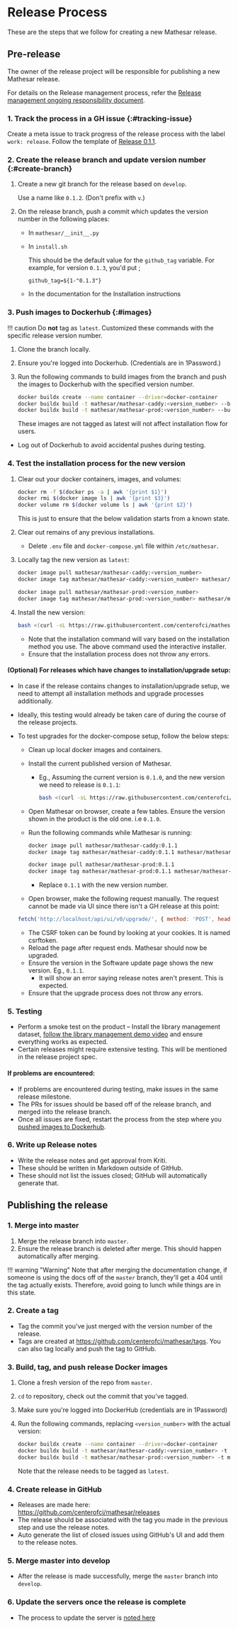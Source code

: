 # Release Process

These are the steps that we follow for creating a new Mathesar release.

## Pre-release

The owner of the release project will be responsible for publishing a new Mathesar release.

For details on the Release management process, refer the [Release management ongoing responsibility document](/team/responsibilities/release-management.md).

### 1. Track the process in a GH issue {:#tracking-issue}

Create a meta issue to track progress of the release process with the label `work: release`. Follow the template of [Release 0.1.1](https://github.com/centerofci/mathesar/issues/2705).

### 2. Create the release branch and update version number {:#create-branch}

1. Create a new git branch for the release based on `develop`.

    Use a name like `0.1.2`. (Don't prefix with `v`.)

1. On the release branch, push a commit which updates the version number in the following places:

    - In  `mathesar/__init__.py`
    - In `install.sh`

        This should be the default value for the `github_tag` variable. For example, for version `0.1.3`, you'd put ;

        ```
        github_tag=${1-"0.1.3"}
        ```

    - In the documentation for the Installation instructions

### 3. Push images to Dockerhub {:#images}

!!! caution
    Do **not** tag as `latest`. Customized these commands with the specific release version number.

1. Clone the branch locally.
1. Ensure you're logged into Dockerhub. (Credentials are in 1Password.)
1. Run the following commands to build images from the branch and push the images to Dockerhub with the specified version number.

    ```sh
    docker buildx create --name container --driver=docker-container
    docker buildx build -t mathesar/mathesar-caddy:<version_number> --builder=container --platform=linux/amd64,linux/arm64 --push -f Dockerfile.caddy .
    docker buildx build -t mathesar/mathesar-prod:<version_number> --builder=container --platform=linux/amd64,linux/arm64 --push --build-arg PYTHON_REQUIREMENTS=requirements-prod.txt .
    ```

    These images are not tagged as latest will not affect installation flow for users.

- Log out of Dockerhub to avoid accidental pushes during testing.

### 4. Test the installation process for the new version

1. Clear out your docker containers, images, and volumes:

    ```sh
    docker rm -f $(docker ps -a | awk '{print $1}')
    docker rmi $(docker image ls | awk '{print $3}')
    docker volume rm $(docker volume ls | awk '{print $2}')
    ```
    This is just to ensure that the below validation starts from a known state.

1. Clear out remains of any previous installations.
	- Delete `.env` file and `docker-compose.yml` file within `/etc/mathesar`.

1. Locally tag the new version as `latest`:

    ```sh
    docker image pull mathesar/mathesar-caddy:<version_number>
    docker image tag mathesar/mathesar-caddy:<version_number> mathesar/mathesar-caddy:latest
    
    docker image pull mathesar/mathesar-prod:<version_number>
    docker image tag mathesar/mathesar-prod:<version_number> mathesar/mathesar-prod:latest
    ```

1. Install the new version:

    ```sh
    bash <(curl -sL https://raw.githubusercontent.com/centerofci/mathesar/<version_number>/install.sh)
    ```

    - Note that the installation command will vary based on the installation method you use. The above command used the interactive installer.
    - Ensure that the installation process does not throw any errors.

#### (Optional) For releases which have changes to installation/upgrade setup:

- In case if the release contains changes to installation/upgrade setup, we need to attempt all installation methods and upgrade processes additionally.
- Ideally, this testing would already be taken care of during the course of the release projects.
- To test upgrades for the docker-compose setup, follow the below steps:
    - Clean up local docker images and containers.
    - Install the current published version of Mathesar.
   		- Eg., Assuming the current version is `0.1.0`, and the new version we need to release is `0.1.1`:

            ```sh
            bash <(curl -sL https://raw.githubusercontent.com/centerofci/mathesar/0.1.0/install.sh)
            ```

    - Open Mathesar on browser, create a few tables. Ensure the version shown in the product is the old one. i.e `0.1.0`.
    - Run the following commands while Mathesar is running:

        ```sh
        docker image pull mathesar/mathesar-caddy:0.1.1
        docker image tag mathesar/mathesar-caddy:0.1.1 mathesar/mathesar-caddy:latest

        docker image pull mathesar/mathesar-prod:0.1.1
        docker image tag mathesar/mathesar-prod:0.1.1 mathesar/mathesar-prod:latest
        ```

        - Replace `0.1.1` with the new version number.
    - Open browser, make the following request manually. The request cannot be made via UI since there isn't a GH release at this point:

    ```js
    fetch('http://localhost/api/ui/v0/upgrade/', { method: 'POST', headers: { 'X-CSRFToken': '<replace_with_csrf_token>', 'Content-Type': 'application/json' }, body: JSON.stringify({}) });
    ```
    - The CSRF token can be found by looking at your cookies. It is named csrftoken.
    - Reload the page after request ends. Mathesar should now be upgraded.
    - Ensure the version in the Software update page shows the new version. Eg., `0.1.1`.
        - It will show an error saying release notes aren't present. This is expected.
    - Ensure that the upgrade process does not throw any errors.

### 5. Testing

- Perform a smoke test on the product – Install the library management dataset, [follow the library management demo video](https://www.youtube.com/watch?v=Edbba-h4L-M&t=17s) and ensure everything works as expected.
- Certain releases might require extensive testing. This will be mentioned in the release project spec.

#### If problems are encountered:

- If problems are encountered during testing, make issues in the same release milestone.
- The PRs for issues should be based off of the release branch, and merged into the release branch.
- Once all issues are fixed, restart the process from the step where you [pushed images to Dockerhub](#images).

### 6. Write up Release notes

- Write the release notes and get approval from Kriti.
- These should be written in Markdown outside of GitHub.
- These should not list the issues closed; GitHub will automatically generate that.

## Publishing the release

### 1. Merge into master

1. Merge the release branch into `master`.
1. Ensure the release branch is deleted after merge. This should happen automatically after merging.

!!! warning "Warning"
    Note that after merging the documentation change, if someone is using the docs off of the `master` branch, they'll get a 404 until the tag actually exists. Therefore, avoid going to lunch while things are in this state.

### 2. Create a tag

- Tag the commit you've just merged with the version number of the release.
- Tags are created at https://github.com/centerofci/mathesar/tags. You can also tag locally and push the tag to GitHub.

### 3. Build, tag, and push release Docker images

1. Clone a fresh version of the repo from `master`.
1. `cd` to repository, check out the commit that you've tagged.
1. Make sure you're logged into DockerHub (credentials are in 1Password)
1. Run the following commands, replacing `<version_number>` with the actual version:

    ```sh
    docker buildx create --name container --driver=docker-container
    docker buildx build -t mathesar/mathesar-caddy:<version_number> -t mathesar/mathesar-caddy:latest --builder=container --platform=linux/amd64,linux/arm64 --push -f Dockerfile.caddy .
    docker buildx build -t mathesar/mathesar-prod:<version_number> -t mathesar/mathesar-prod:latest --builder=container --platform=linux/amd64,linux/arm64 --push --build-arg PYTHON_REQUIREMENTS=requirements-prod.txt .
    ```

    Note that the release needs to be tagged as `latest`.

### 4. Create release in GitHub

- Releases are made here: https://github.com/centerofci/mathesar/releases
- The release should be associated with the tag you made in the previous step and use the release notes.
- Auto generate the list of closed issues using GitHub's UI and add them to the release notes. 

### 5. Merge master into develop

- After the release is made successfully, merge the `master` branch into `develop`.


### 6. Update the servers once the release is complete

- The process to update the server is [noted here](server-update-process.md)